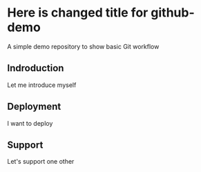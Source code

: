 # Here is changed title for github-demo
A simple demo repository to show basic Git workflow

## Indroduction
Let me introduce myself

## Deployment
I want to deploy

## Support
Let's support one other